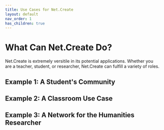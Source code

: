 ```yaml
---
title: Use Cases for Net.Create
layout: default
nav_order: 1
has_children: true
---
```


# What Can Net.Create Do? 

Net.Create is extremely versitile in its potential applications. Whether you are a teacher, student, or researcher, Net.Create can fulfill a variety of roles. 

## Example 1: A Student's Community

## Example 2: A Classroom Use Case 

## Example 3: A Network for the Humanities Researcher 